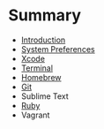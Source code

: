 # Summary

* [Introduction](README.md)
* [System Preferences](system_preferences/README.md)
* [Xcode](xcode/README.md)
* [Terminal](terminal/README.md)
* [Homebrew](homebrew/README.md)
* [Git](git/README.md)
* Sublime Text
* [Ruby](ruby/README.md)
* Vagrant

